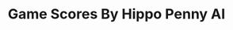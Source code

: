 ---
title: Game Scores By Hippo Penny AI
layout: scoredetail
permalink: /meta-score/the-star-named-eos
header:
  teaser: /assets/images/the-star-named-eos.jpg
  video:
    id: p6b5co8qKq0
    provider: youtube
---